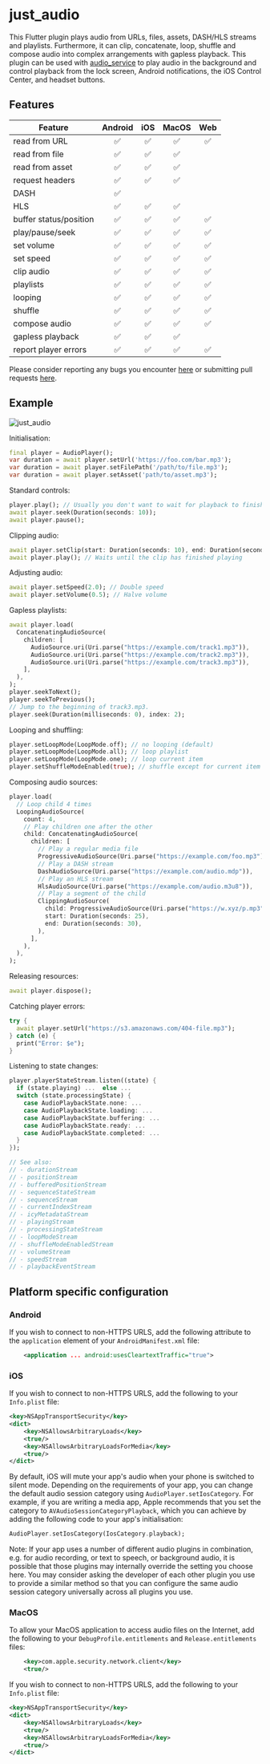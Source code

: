 # just_audio

This Flutter plugin plays audio from URLs, files, assets, DASH/HLS streams and playlists. Furthermore, it can clip, concatenate, loop, shuffle and compose audio into complex arrangements with gapless playback. This plugin can be used with [audio_service](https://pub.dev/packages/audio_service) to play audio in the background and control playback from the lock screen, Android notifications, the iOS Control Center, and headset buttons.

## Features

| Feature                | Android   | iOS     | MacOS   | Web     |
| -------                | :-------: | :-----: | :-----: | :-----: |
| read from URL          | ✅        | ✅      | ✅      | ✅      |
| read from file         | ✅        | ✅      | ✅      |         |
| read from asset        | ✅        | ✅      | ✅      |         |
| request headers        | ✅        | ✅      | ✅      |         |
| DASH                   | ✅        |         |         |         |
| HLS                    | ✅        | ✅      | ✅      |         |
| buffer status/position | ✅        | ✅      | ✅      | ✅      |
| play/pause/seek        | ✅        | ✅      | ✅      | ✅      |
| set volume             | ✅        | ✅      | ✅      | ✅      |
| set speed              | ✅        | ✅      | ✅      | ✅      |
| clip audio             | ✅        | ✅      | ✅      | ✅      |
| playlists              | ✅        | ✅      | ✅      | ✅      |
| looping                | ✅        | ✅      | ✅      | ✅      |
| shuffle                | ✅        | ✅      | ✅      | ✅      |
| compose audio          | ✅        | ✅      | ✅      | ✅      |
| gapless playback       | ✅        | ✅      | ✅      |         |
| report player errors   | ✅        | ✅      | ✅      | ✅      |

Please consider reporting any bugs you encounter [here](https://github.com/ryanheise/just_audio/issues) or submitting pull requests [here](https://github.com/ryanheise/just_audio/pulls).

## Example

![just_audio](https://user-images.githubusercontent.com/19899190/89558581-bf369080-d857-11ea-9376-3a5055284bab.png)

Initialisation:

```dart
final player = AudioPlayer();
var duration = await player.setUrl('https://foo.com/bar.mp3');
var duration = await player.setFilePath('/path/to/file.mp3');
var duration = await player.setAsset('path/to/asset.mp3');
```

Standard controls:

```dart
player.play(); // Usually you don't want to wait for playback to finish.
await player.seek(Duration(seconds: 10));
await player.pause();
```

Clipping audio:

```dart
await player.setClip(start: Duration(seconds: 10), end: Duration(seconds: 20));
await player.play(); // Waits until the clip has finished playing
```
Adjusting audio:

```dart
await player.setSpeed(2.0); // Double speed
await player.setVolume(0.5); // Halve volume
```

Gapless playlists:

```dart
await player.load(
  ConcatenatingAudioSource(
    children: [
      AudioSource.uri(Uri.parse("https://example.com/track1.mp3")),
      AudioSource.uri(Uri.parse("https://example.com/track2.mp3")),
      AudioSource.uri(Uri.parse("https://example.com/track3.mp3")),
    ],
  ),
);
player.seekToNext();
player.seekToPrevious();
// Jump to the beginning of track3.mp3.
player.seek(Duration(milliseconds: 0), index: 2);
```

Looping and shuffling:

```dart
player.setLoopMode(LoopMode.off); // no looping (default)
player.setLoopMode(LoopMode.all); // loop playlist
player.setLoopMode(LoopMode.one); // loop current item
player.setShuffleModeEnabled(true); // shuffle except for current item
```

Composing audio sources:

```dart
player.load(
  // Loop child 4 times
  LoopingAudioSource(
    count: 4,
    // Play children one after the other
    child: ConcatenatingAudioSource(
      children: [
        // Play a regular media file
        ProgressiveAudioSource(Uri.parse("https://example.com/foo.mp3")),
        // Play a DASH stream
        DashAudioSource(Uri.parse("https://example.com/audio.mdp")),
        // Play an HLS stream
        HlsAudioSource(Uri.parse("https://example.com/audio.m3u8")),
        // Play a segment of the child
        ClippingAudioSource(
          child: ProgressiveAudioSource(Uri.parse("https://w.xyz/p.mp3")),
          start: Duration(seconds: 25),
          end: Duration(seconds: 30),
        ),
      ],
    ),
  ),
);
```

Releasing resources:

```dart
await player.dispose();
```

Catching player errors: 

```dart
try {
  await player.setUrl("https://s3.amazonaws.com/404-file.mp3");
} catch (e) {
  print("Error: $e");
}
```

Listening to state changes:

```dart
player.playerStateStream.listen((state) {
  if (state.playing) ...  else ...
  switch (state.processingState) {
    case AudioPlaybackState.none: ...
    case AudioPlaybackState.loading: ...
    case AudioPlaybackState.buffering: ...
    case AudioPlaybackState.ready: ...
    case AudioPlaybackState.completed: ...
  }
});

// See also:
// - durationStream
// - positionStream
// - bufferedPositionStream
// - sequenceStateStream
// - sequenceStream
// - currentIndexStream
// - icyMetadataStream
// - playingStream
// - processingStateStream
// - loopModeStream
// - shuffleModeEnabledStream
// - volumeStream
// - speedStream
// - playbackEventStream
```

## Platform specific configuration

### Android

If you wish to connect to non-HTTPS URLS, add the following attribute to the `application` element of your `AndroidManifest.xml` file:

```xml
    <application ... android:usesCleartextTraffic="true">
```

### iOS

If you wish to connect to non-HTTPS URLS, add the following to your `Info.plist` file:

```xml
<key>NSAppTransportSecurity</key>
<dict>
    <key>NSAllowsArbitraryLoads</key>
    <true/>
    <key>NSAllowsArbitraryLoadsForMedia</key>
    <true/>
</dict>
```

By default, iOS will mute your app's audio when your phone is switched to
silent mode. Depending on the requirements of your app, you can change the
default audio session category using `AudioPlayer.setIosCategory`. For example,
if you are writing a media app, Apple recommends that you set the category to
`AVAudioSessionCategoryPlayback`, which you can achieve by adding the following
code to your app's initialisation:

```dart
AudioPlayer.setIosCategory(IosCategory.playback);
```

Note: If your app uses a number of different audio plugins in combination, e.g.
for audio recording, or text to speech, or background audio, it is possible
that those plugins may internally override the setting you choose here. You may
consider asking the developer of each other plugin you use to provide a similar
method so that you can configure the same audio session category universally
across all plugins you use.

### MacOS

To allow your MacOS application to access audio files on the Internet, add the following to your `DebugProfile.entitlements` and `Release.entitlements` files:

```xml
    <key>com.apple.security.network.client</key>
    <true/>
```

If you wish to connect to non-HTTPS URLS, add the following to your `Info.plist` file:

```xml
<key>NSAppTransportSecurity</key>
<dict>
    <key>NSAllowsArbitraryLoads</key>
    <true/>
    <key>NSAllowsArbitraryLoadsForMedia</key>
    <true/>
</dict>
```
